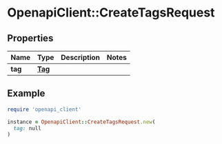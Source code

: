 # OpenapiClient::CreateTagsRequest

## Properties

| Name | Type | Description | Notes |
| ---- | ---- | ----------- | ----- |
| **tag** | [**Tag**](Tag.md) |  |  |

## Example

```ruby
require 'openapi_client'

instance = OpenapiClient::CreateTagsRequest.new(
  tag: null
)
```

